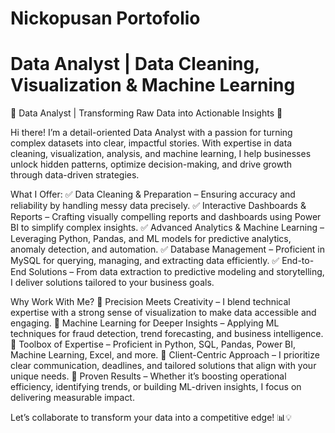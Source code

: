 # Nickopusan Portofolio
# Data Analyst | Data Cleaning, Visualization & Machine Learning 

🌟 Data Analyst | Transforming Raw Data into Actionable Insights 🌟

Hi there! I’m a detail-oriented Data Analyst with a passion for turning complex datasets into clear, impactful stories. With expertise in data cleaning, visualization, analysis, and machine learning, I help businesses unlock hidden patterns, optimize decision-making, and drive growth through data-driven strategies.

What I Offer:
✅ Data Cleaning & Preparation – Ensuring accuracy and reliability by handling messy data precisely.
✅ Interactive Dashboards & Reports – Crafting visually compelling reports and dashboards using Power BI to simplify complex insights.
✅ Advanced Analytics & Machine Learning – Leveraging Python, Pandas, and ML models for predictive analytics, anomaly detection, and automation.
✅ Database Management – Proficient in MySQL for querying, managing, and extracting data efficiently.
✅ End-to-End Solutions – From data extraction to predictive modeling and storytelling, I deliver solutions tailored to your business goals.

Why Work With Me?
🔹 Precision Meets Creativity – I blend technical expertise with a strong sense of visualization to make data accessible and engaging.
🔹 Machine Learning for Deeper Insights – Applying ML techniques for fraud detection, trend forecasting, and business intelligence.
🔹 Toolbox of Expertise – Proficient in Python, SQL, Pandas, Power BI, Machine Learning, Excel, and more.
🔹 Client-Centric Approach – I prioritize clear communication, deadlines, and tailored solutions that align with your unique needs.
🔹 Proven Results – Whether it’s boosting operational efficiency, identifying trends, or building ML-driven insights, I focus on delivering measurable impact.

Let’s collaborate to transform your data into a competitive edge! 📊💡
